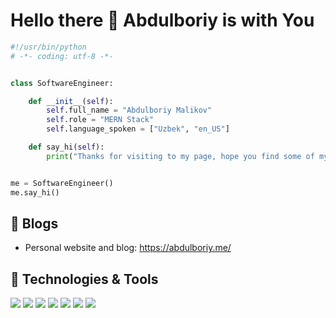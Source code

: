 # Hello there 👋 Abdulboriy is with You



```python
#!/usr/bin/python
# -*- coding: utf-8 -*-


class SoftwareEngineer:

    def __init__(self):
        self.full_name = "Abdulboriy Malikov"
        self.role = "MERN Stack"
        self.language_spoken = ["Uzbek", "en_US"]

    def say_hi(self):
        print("Thanks for visiting to my page, hope you find some of my work interesting.")


me = SoftwareEngineer()
me.say_hi()
```

## 📝 Blogs

- Personal website and blog: https://abdulboriy.me/

## 🔧 Technologies & Tools

![](https://img.shields.io/badge/OS-Linux-informational?style=flat&logo=linux&logoColor=white&color=6aa6f8)
![](https://img.shields.io/badge/Editor-VS_Code-informational?style=flat&logo=visual-studio-code&logoColor=white&color=6aa6f8)
![](https://img.shields.io/badge/Code-Python-informational?style=flat&logo=python&logoColor=white&color=6aa6f8)
![](https://img.shields.io/badge/Code-JavaScript-informational?style=flat&logo=javascript&logoColor=white&color=6aa6f8)
![](https://img.shields.io/badge/Code-React-informational?style=flat&logo=react&logoColor=white&color=6aa6f8)
![](https://img.shields.io/badge/Shell-Bash-informational?style=flat&logo=gnu-bash&logoColor=white&color=6aa6f8)
![](https://img.shields.io/badge/Tools-PostgreSQL-informational?style=flat&logo=postgresql&logoColor=white&color=6aa6f8)

